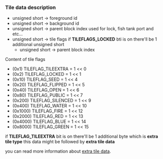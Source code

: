### Tile data description

- unsigned short -> foreground id
- unsigned short -> background id
- unsigned short -> parent block index used for lock, fish tank port and etc...
- unsigned short -> tile flags
if **TILEFLAGS_LOCKED** bti is on there'll be 1 additional unsigned short
   - unsigned short -> parent block index

Content of tile flags
 - (0x1)    TILEFLAG_TILEEXTRA = 1 << 0
 - (0x2)    TILEFLAG_LOCKED = 1 << 1
 - (0x10)   TILEFLAG_SEED = 1 << 4
 - (0x20)   TILEFLAG_FLIPPED = 1 << 5
 - (0x40)   TILEFLAG_OPEN = 1 << 6
 - (0x80)   TILEFLAG_PUBLIC = 1 << 7
 - (0x200)  TILEFLAG_SILENCED = 1 << 9
 - (0x400)  TILEFLAG_WATER = 1 << 10
 - (0x1000) TILEFLAG_FIRE = 1 << 12
 - (0x2000) TILEFLAG_RED = 1 << 13
 - (0x4000) TILEFLAG_BLUE = 1 << 14
 - (0x8000) TILEFLAG_GREEN = 1 << 15

if **TILEFLAG_TILEEXTRA** bit is on there'll be 1 additional byte which is **extra tile type** this data might be followed by **extra tile data**

you can read more information about [extra tile data](extra_tile_data/README.md).
